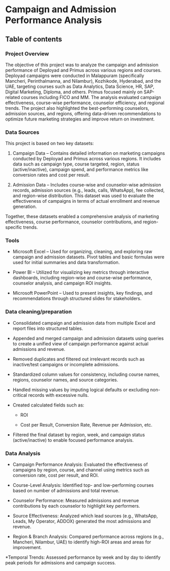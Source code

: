 # Campaign and Admission Performance Analysis

## Table of contents

### Project Overview
The objective of this project was to analyze the campaign and admission performance of Deployad and Primus across various regions and courses. Deployad campaigns were conducted in Malappuram (specifically Mancheri, Perinthalmanna, and Nilambur), Kozhikode, Hyderabad, and the UAE, targeting courses such as Data Analytics, Data Science, HR, SAP, Digital Marketing, Diploma, and others. Primus focused mainly on SAP-related courses including FICO and MM. The analysis evaluated campaign effectiveness, course-wise performance, counselor efficiency, and regional trends. The project also highlighted the best-performing counselors, admission sources, and regions, offering data-driven recommendations to optimize future marketing strategies and improve return on investment.

### Data Sources
This project is based on two key datasets:

1. Campaign Data – Contains detailed information on marketing campaigns conducted by Deployad and Primus across various regions. It includes data such as campaign type, course targeted, region, status (active/inactive), campaign spend, and performance metrics like conversion rates and cost per result.

2. Admission Data – Includes course-wise and counselor-wise admission records, admission sources (e.g., leads, calls, WhatsApp), fee collected, and region-wise distribution. This dataset was used to evaluate the effectiveness of campaigns in terms of actual enrollment and revenue generation.

Together, these datasets enabled a comprehensive analysis of marketing effectiveness, course performance, counselor contributions, and region-specific trends.

### Tools
* Microsoft Excel – Used for organizing, cleaning, and exploring raw campaign and admission datasets. Pivot tables and basic formulas were used for initial summaries and data transformation.

* Power BI – Utilized for visualizing key metrics through interactive dashboards, including region-wise and course-wise performance, counselor analysis, and campaign ROI insights.

* Microsoft PowerPoint – Used to present insights, key findings, and recommendations through structured slides for stakeholders.

### Data cleaning/preparation

* Consolidated campaign and admission data from multiple Excel and report files into structured tables.

* Appended and merged campaign and admission datasets using queries to create a unified view of campaign performance against actual admissions and revenue.

* Removed duplicates and filtered out irrelevant records such as inactive/test campaigns or incomplete admissions.

* Standardized column values for consistency, including course names, regions, counselor names, and source categories.

* Handled missing values by imputing logical defaults or excluding non-critical records with excessive nulls.

* Created calculated fields such as:

     * ROI 

     * Cost per Result, Conversion Rate, Revenue per Admission, etc.

* Filtered the final dataset by region, week, and campaign status (active/inactive) to enable focused performance analysis.

### Data Analysis

* Campaign Performance Analysis: Evaluated the effectiveness of campaigns by region, course, and channel using metrics such as conversion rate, cost per result, and ROI.

* Course-Level Analysis: Identified top- and low-performing courses based on number of admissions and total revenue.

* Counselor Performance: Measured admissions and revenue contributions by each counselor to highlight key performers.

* Source Effectiveness: Analyzed which lead sources (e.g., WhatsApp, Leads, My Operator, ADDOX) generated the most admissions and revenue.

* Region & Branch Analysis: Compared performance across regions (e.g., Mancheri, Nilambur, UAE) to identify high-ROI areas and areas for improvement.

*Temporal Trends: Assessed performance by week and by day to identify peak periods for admissions and campaign success.
